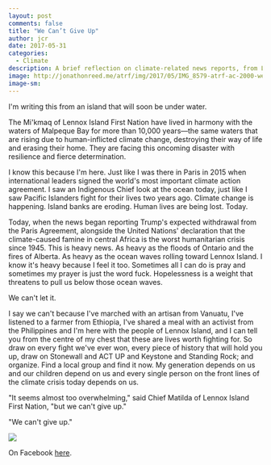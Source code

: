 ```yaml
---
layout: post
comments: false
title: "We Can’t Give Up"
author: jcr
date: 2017-05-31
categories:
  - Climate
description: A brief reflection on climate-related news reports, from Lennox Island.
image: http://jonathonreed.me/atrf/img/2017/05/IMG_8579-atrf-ac-2000-web.jpg
image-sm:
---
```


I'm writing this from an island that will soon be under water.

The Mi'kmaq of Lennox Island First Nation have lived in harmony with the waters of Malpeque Bay for more than 10,000 years—the same waters that are rising due to human-inflicted climate change, destroying their way of life and erasing their home. They are facing this oncoming disaster with resilience and fierce determination.

I know this because I'm here. Just like I was there in Paris in 2015 when international leaders signed the world's most important climate action agreement. I saw an Indigenous Chief look at the ocean today, just like I saw Pacific Islanders fight for their lives two years ago. Climate change is happening. Island banks are eroding. Human lives are being lost. Today.

Today, when the news began reporting Trump's expected withdrawal from the Paris Agreement, alongside the United Nations' declaration that the climate-caused famine in central Africa is the worst humanitarian crisis since 1945. This is heavy news. As heavy as the floods of Ontario and the fires of Alberta. As heavy as the ocean waves rolling toward Lennox Island. I know it's heavy because I feel it too. Sometimes all I can do is pray and sometimes my prayer is just the word fuck. Hopelessness is a weight that threatens to pull us below those ocean waves.

We can't let it.

I say we can't because I've marched with an artisan from Vanuatu, I've listened to a farmer from Ethiopia, I've shared a meal with an activist from the Philippines and I'm here with the people of Lennox Island, and I can tell you from the centre of my chest that these are lives worth fighting for. So draw on every fight we've ever won, every piece of history that will hold you up, draw on Stonewall and ACT UP and Keystone and Standing Rock; and organize. Find a local group and find it now. My generation depends on us and our children depend on us and every single person on the front lines of the climate crisis today depends on us.

"It seems almost too overwhelming," said Chief Matilda of Lennox Island First Nation, "but we can't give up."

"We can't give up."

<img src="http://jonathonreed.me/atrf/img/2017/05/IMG_8588-atrf-ac-2000-web.jpg">

On Facebook <a href="https://www.facebook.com/JonathonReed/posts/10155398991864706" target="blank">here</a>.